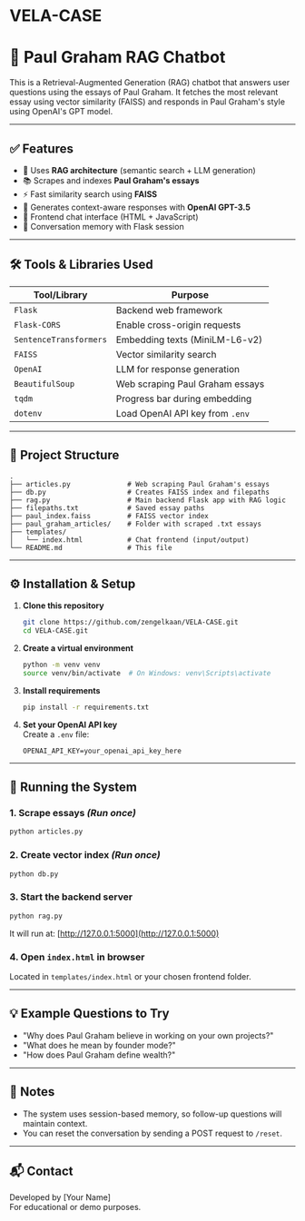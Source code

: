# VELA-CASE
# 🧠 Paul Graham RAG Chatbot

This is a Retrieval-Augmented Generation (RAG) chatbot that answers user questions using the essays of Paul Graham. It fetches the most relevant essay using vector similarity (FAISS) and responds in Paul Graham's style using OpenAI's GPT model.

---

## ✅ Features

- 🧠 Uses **RAG architecture** (semantic search + LLM generation)
- 📚 Scrapes and indexes **Paul Graham's essays**
- ⚡ Fast similarity search using **FAISS**
- 🤖 Generates context-aware responses with **OpenAI GPT-3.5**
- 💬 Frontend chat interface (HTML + JavaScript)
- 💾 Conversation memory with Flask session

---

## 🛠️ Tools & Libraries Used

| Tool/Library           | Purpose                                |
|------------------------|----------------------------------------|
| `Flask`                | Backend web framework                  |
| `Flask-CORS`           | Enable cross-origin requests           |
| `SentenceTransformers` | Embedding texts (MiniLM-L6-v2)         |
| `FAISS`                | Vector similarity search               |
| `OpenAI`               | LLM for response generation            |
| `BeautifulSoup`        | Web scraping Paul Graham essays        |
| `tqdm`                 | Progress bar during embedding          |
| `dotenv`               | Load OpenAI API key from `.env`        |

---

## 📁 Project Structure

```
.
├── articles.py              # Web scraping Paul Graham's essays
├── db.py                    # Creates FAISS index and filepaths
├── rag.py                   # Main backend Flask app with RAG logic
├── filepaths.txt            # Saved essay paths
├── paul_index.faiss         # FAISS vector index
├── paul_graham_articles/    # Folder with scraped .txt essays
├── templates/
│   └── index.html           # Chat frontend (input/output)
└── README.md                # This file
```

---

## ⚙️ Installation & Setup

1. **Clone this repository**  
   ```bash
   git clone https://github.com/zengelkaan/VELA-CASE.git
   cd VELA-CASE.git
   ```

2. **Create a virtual environment**
   ```bash
   python -m venv venv
   source venv/bin/activate  # On Windows: venv\Scripts\activate
   ```

3. **Install requirements**
   ```bash
   pip install -r requirements.txt
   ```

4. **Set your OpenAI API key**  
   Create a `.env` file:
   ```env
   OPENAI_API_KEY=your_openai_api_key_here
   ```

---

## 🔧 Running the System

### 1. Scrape essays *(Run once)*  
```bash
python articles.py
```

### 2. Create vector index *(Run once)*  
```bash
python db.py
```

### 3. Start the backend server  
```bash
python rag.py
```

It will run at: [http://127.0.0.1:5000](http://127.0.0.1:5000)

### 4. Open `index.html` in browser  
Located in `templates/index.html` or your chosen frontend folder.

---

## 💡 Example Questions to Try

- "Why does Paul Graham believe in working on your own projects?"
- "What does he mean by founder mode?"
- "How does Paul Graham define wealth?"

---

## 📝 Notes

- The system uses session-based memory, so follow-up questions will maintain context.
- You can reset the conversation by sending a POST request to `/reset`.

---

## 📬 Contact

Developed by [Your Name]  
For educational or demo purposes.
